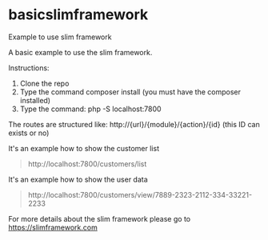 # basicslimframework

Example to use slim framework

A basic example to use the slim framework.

Instructions:
1. Clone the repo
2. Type the command composer install (you must have the composer installed)
3. Type the command: php -S localhost:7800

The routes are structured like: http://{url}/{module}/{action}/{id} (this ID can exists or no)

It's an example how to show the customer list
> http://localhost:7800/customers/list

It's an example how to show the user data
> http://localhost:7800/customers/view/7889-2323-2112-334-33221-2233

For more details about the slim framework please go to https://slimframework.com
